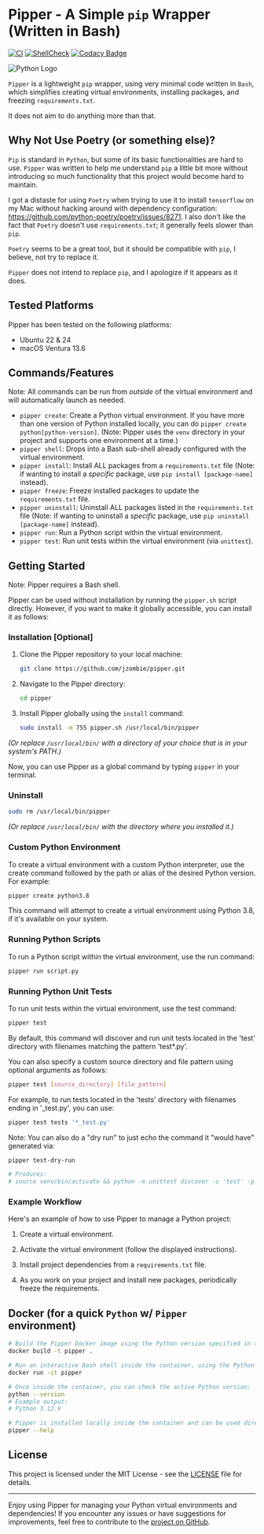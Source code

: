# Pipper - A Simple `pip` Wrapper (Written in Bash)

[![CI](https://github.com/jzombie/pipper/workflows/CI/badge.svg)](https://github.com/jzombie/pipper/actions/workflows/ci.yml)
[![ShellCheck](https://github.com/jzombie/pipper/workflows/ShellCheck/badge.svg)](https://github.com/jzombie/pipper/actions/workflows/shellcheck.yml)
[![Codacy Badge](https://app.codacy.com/project/badge/Grade/b83c0ce7f8924db99be96d045ffc4503)](https://app.codacy.com/gh/jzombie/pipper/dashboard?utm_source=gh&utm_medium=referral&utm_content=&utm_campaign=Badge_grade)

![Python Logo](https://www.python.org/static/community_logos/python-logo-master-v3-TM.png)

`Pipper` is a lightweight `pip` wrapper, using very minimal code written in `Bash`, which simplifies creating virtual environments, installing packages, and freezing `requirements.txt`.

It does not aim to do anything more than that.

## Why Not Use Poetry (or something else)?

`Pip` is standard in `Python`, but some of its basic functionalities are hard to use. `Pipper` was written to help me understand `pip` a little bit more without introducing so much functionality that this project would become hard to maintain.

I got a distaste for using `Poetry` when trying to use it to install `tensorflow` on my Mac without hacking around with dependency configuration: https://github.com/python-poetry/poetry/issues/8271.  I also don't like the fact that `Poetry` doesn't use `requirements.txt`; it generally feels slower than `pip`.

`Poetry` seems to be a great tool, but it should be compatible with `pip`, I believe, not try to replace it.

`Pipper` does not intend to replace `pip`, and I apologize if it appears as it does.

## Tested Platforms

Pipper has been tested on the following platforms:

- Ubuntu 22 & 24
- macOS Ventura 13.6

## Commands/Features

Note: All commands can be run from *outside* of the virtual environment and will automatically launch as needed.

- `pipper create`: Create a Python virtual environment. If you have more than one version of Python installed locally, you can do `pipper create python[python-version]`. (Note: Pipper uses the `venv` directory in your project and supports one environment at a time.)
- `pipper shell`: Drops into a Bash sub-shell already configured with the virtual environment.
- `pipper install`: Install ALL packages from a `requirements.txt` file (Note: if wanting to install a *specific* package, use `pip install [package-name]` instead).
- `pipper freeze`: Freeze installed packages to update the `requirements.txt` file.
- `pipper uninstall`: Uninstall ALL packages listed in the `requirements.txt` file (Note: if wanting to uninstall a *specific* package, use `pip uninstall [package-name]` instead).
- `pipper run`: Run a Python script within the virtual environment.
- `pipper test`: Run unit tests within the virtual environment (via `unittest`).

## Getting Started

Note: Pipper requires a Bash shell.

Pipper can be used without installation by running the `pipper.sh` script directly. However, if you want to make it globally accessible, you can install it as follows:

### Installation [Optional]

1. Clone the Pipper repository to your local machine:

   ```bash
   git clone https://github.com/jzombie/pipper.git
   ```

2. Navigate to the Pipper directory:

   ```bash
   cd pipper
   ```

3. Install Pipper globally using the `install` command:

   ```bash
   sudo install -m 755 pipper.sh /usr/local/bin/pipper
   ```

  _(Or replace `/usr/local/bin/` with a directory of your choice that is in your system's PATH.)_

Now, you can use Pipper as a global command by typing `pipper` in your terminal.

### Uninstall

```bash
sudo rm /usr/local/bin/pipper
```

_(Or replace `/usr/local/bin/` with the directory where you installed it.)_

### Custom Python Environment

To create a virtual environment with a custom Python interpreter, use the create command followed by the path or alias of the desired Python version. For example:

```bash
pipper create python3.8
```

This command will attempt to create a virtual environment using Python 3.8, if it's available on your system.

### Running Python Scripts

To run a Python script within the virtual environment, use the run command:

```bash
pipper run script.py
```

### Running Python Unit Tests

To run unit tests within the virtual environment, use the test command:

```bash
pipper test
```

By default, this command will discover and run unit tests located in the 'test' directory with filenames matching the pattern 'test*.py'.

You can also specify a custom source directory and file pattern using optional arguments as follows:

```bash
pipper test [source_directory] [file_pattern]
```

For example, to run tests located in the 'tests' directory with filenames ending in '_test.py', you can use:

```bash
pipper test tests '*_test.py'
```

Note: You can also do a "dry run" to just echo the command it "would have" generated via:

```bash
pipper test-dry-run

# Produces:
# source venv/bin/activate && python -m unittest discover -s 'test' -p 'test*.py'
```

### Example Workflow

Here's an example of how to use Pipper to manage a Python project:

1. Create a virtual environment.

2. Activate the virtual environment (follow the displayed instructions).

3. Install project dependencies from a `requirements.txt` file.

4. As you work on your project and install new packages, periodically freeze the requirements.

## Docker (for a quick `Python` w/ `Pipper` environment)

```bash
# Build the Pipper Docker image using the Python version specified in the Dockerfile
docker build -t pipper .

# Run an interactive Bash shell inside the container, using the Python version defined in the Dockerfile
docker run -it pipper

# Once inside the container, you can check the active Python version:
python --version
# Example output:
# Python 3.12.9

# Pipper is installed locally inside the container and can be used directly:
pipper --help
```

## License

This project is licensed under the MIT License - see the [LICENSE](LICENSE) file for details.

---

Enjoy using Pipper for managing your Python virtual environments and dependencies! If you encounter any issues or have suggestions for improvements, feel free to contribute to the [project on GitHub](https://github.com/jzombie/pipper).
